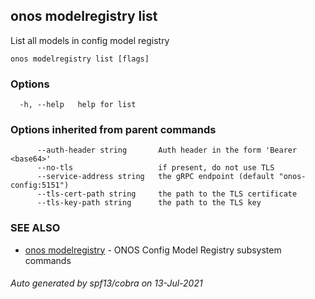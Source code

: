 ## onos modelregistry list

List all models in config model registry

```
onos modelregistry list [flags]
```

### Options

```
  -h, --help   help for list
```

### Options inherited from parent commands

```
      --auth-header string       Auth header in the form 'Bearer <base64>'
      --no-tls                   if present, do not use TLS
      --service-address string   the gRPC endpoint (default "onos-config:5151")
      --tls-cert-path string     the path to the TLS certificate
      --tls-key-path string      the path to the TLS key
```

### SEE ALSO

* [onos modelregistry](onos_modelregistry.md)	 - ONOS Config Model Registry subsystem commands

###### Auto generated by spf13/cobra on 13-Jul-2021
